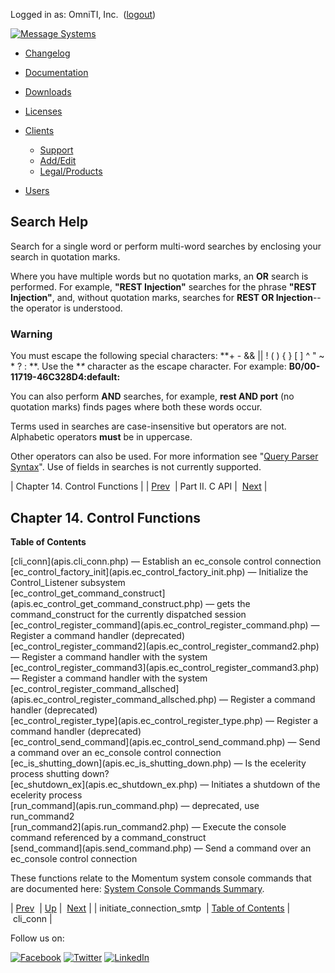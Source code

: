 Logged in as: OmniTI, Inc.  ([logout](https://support.messagesystems.com/logout.php))

[![Message Systems](https://support.messagesystems.com/images/ms-white205.png)](https://support.messagesystems.com/start.php) 

*   [Changelog](https://support.messagesystems.com/start.php?show=changelog)
*   [Documentation](https://support.messagesystems.com/docs/)
*   [Downloads](https://support.messagesystems.com/start.php)

*   [Licenses](https://support.messagesystems.com/license_summary.php)
*   <a href="">Clients</a>
    *   [Support](https://support.messagesystems.com/cs.php)
    *   [Add/Edit](https://support.messagesystems.com/edit_client.php)
    *   [Legal/Products](https://support.messagesystems.com/edit_products.php)
*   [Users](https://support.messagesystems.com/edit_customer.php)

## Search Help

Search for a single word or perform multi-word searches by enclosing your search in quotation marks.

Where you have multiple words but no quotation marks, an **OR** search is performed. For example, **"REST Injection"** searches for the phrase **"REST Injection"**, and, without quotation marks, searches for **REST OR Injection**--the operator is understood.

### Warning

You must escape the following special characters: **+ - && || ! ( ) { } [ ] ^ " ~ * ? : \**. Use the **\** character as the escape character. For example: **B0/00-11719-46C328D4\:default\:**

You can also perform **AND** searches, for example, **rest AND port** (no quotation marks) finds pages where both these words occur.

Terms used in searches are case-insensitive but operators are not. Alphabetic operators **must** be in uppercase.

Other operators can also be used. For more information see "[Query Parser Syntax](https://lucene.apache.org/core/old_versioned_docs/versions/3_0_0/queryparsersyntax.html)". Use of fields in searches is not currently supported.

| Chapter 14. Control Functions |
| [Prev](apis.initiate_connection_smtp.php)  | Part II. C API |  [Next](apis.cli_conn.php) |

## Chapter 14. Control Functions

**Table of Contents**

<dl class="toc">

<dt>[cli_conn](apis.cli_conn.php) — Establish an ec_console control connection</dt>

<dt>[ec_control_factory_init](apis.ec_control_factory_init.php) — Initialize the Control_Listener subsystem</dt>

<dt>[ec_control_get_command_construct](apis.ec_control_get_command_construct.php) — gets the command_construct for the currently dispatched session</dt>

<dt>[ec_control_register_command](apis.ec_control_register_command.php) — Register a command handler (deprecated)</dt>

<dt>[ec_control_register_command2](apis.ec_control_register_command2.php) — Register a command handler with the system</dt>

<dt>[ec_control_register_command3](apis.ec_control_register_command3.php) — Register a command handler with the system</dt>

<dt>[ec_control_register_command_allsched](apis.ec_control_register_command_allsched.php) — Register a command handler (deprecated)</dt>

<dt>[ec_control_register_type](apis.ec_control_register_type.php) — Register a command handler (deprecated)</dt>

<dt>[ec_control_send_command](apis.ec_control_send_command.php) — Send a command over an ec_console control connection</dt>

<dt>[ec_is_shutting_down](apis.ec_is_shutting_down.php) — Is the ecelerity process shutting down?</dt>

<dt>[ec_shutdown_ex](apis.ec_shutdown_ex.php) — Initiates a shutdown of the ecelerity process</dt>

<dt>[run_command](apis.run_command.php) — deprecated, use run_command2</dt>

<dt>[run_command2](apis.run_command2.php) — Execute the console command referenced by a command_construct</dt>

<dt>[send_command](apis.send_command.php) — Send a command over an ec_console control connection</dt>

</dl>

These functions relate to the Momentum system console commands that are documented here: [System Console Commands Summary](https://support.messagesystems.com/docs/web-ref/console_commands.summary_table.php).

| [Prev](apis.initiate_connection_smtp.php)  | [Up](pt.apis.php) |  [Next](apis.cli_conn.php) |
| initiate_connection_smtp  | [Table of Contents](index.php) |  cli_conn |

Follow us on:

[![Facebook](https://support.messagesystems.com/images/icon-facebook.png)](http://www.facebook.com/messagesystems) [![Twitter](https://support.messagesystems.com/images/icon-twitter.png)](http://twitter.com/#!/MessageSystems) [![LinkedIn](https://support.messagesystems.com/images/icon-linkedin.png)](http://www.linkedin.com/company/message-systems)